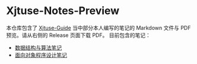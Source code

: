 # Xjtuse-Notes-Preview


本仓库包含了 [Xjtuse-Guide](https://xjtuse-guide.github.io/Xjtuse-Guide/#/) 当中部分本人编写的笔记的 Markdown 文件与 PDF 预览。请从右侧的 Release 页面下载 PDF。
目前包含的笔记：
- [数据结构与算法笔记](https://github.com/yan-xiaoo/Xjtuse-Notes-Preview/releases/tag/DataStructure)
- [面向对象程序设计笔记](https://github.com/yan-xiaoo/Xjtuse-Notes-Preview/releases/tag/OOP)